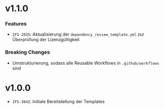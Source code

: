 # v1.1.0
### Features
- `IFS-2835`: Aktualisierung der `dependency_review_template.yml` zur Überprüfung der Lizenzgültigkeit

### Breaking Changes
- Umstrukturierung, sodass alle Reusable Workflows in `.github/workflows` sind

# v1.0.0
- `IFS-3842`: Initiale Bereitstellung der Templates
